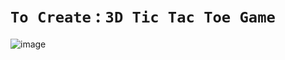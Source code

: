 # `To Create` : `3D Tic Tac Toe Game`

![image](https://github.com/imvickykumar999/Hyper-4D-Game/assets/50515418/af2afbf3-e452-451c-9161-6d151e9f7a2a)
